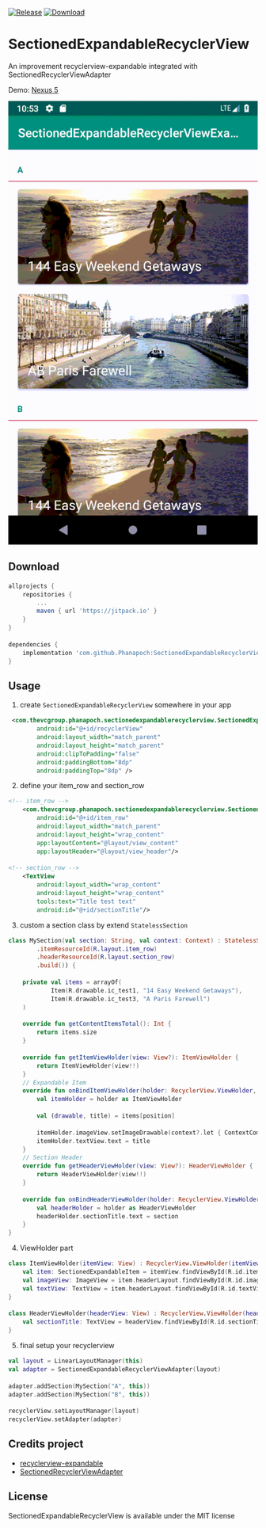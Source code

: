 [![Release](https://jitpack.io/v/Phanapoch/SectionedExpandableRecyclerView.svg)](https://jitpack.io/#Phanapoch/SectionedExpandableRecyclerView)
[![Download](https://jitpack.io/v/Phanapoch/SectionedExpandableRecyclerView/month.svg)](https://jitpack.io/#Phanapoch/SectionedExpandableRecyclerView)

# SectionedExpandableRecyclerView
An improvement recyclerview-expandable integrated with SectionedRecyclerViewAdapter

Demo: [Nexus 5](https://appetize.io/app/3g4fpbhvqnpxgbwprxgrp65hmr?device=nexus5&language=en)

![SectionedExpandableRecyclerView GIF](https://github.com/Phanapoch/SectionedExpandableRecyclerView/blob/master/demo/demo1.gif)

## Download
```gradle
allprojects {
	repositories {
		...
		maven { url 'https://jitpack.io' }
	}
}
  
dependencies {
	implementation 'com.github.Phanapoch:SectionedExpandableRecyclerView:0.1.2'
}
```

## Usage
1.  create `SectionedExpandableRecyclerView` somewhere in your app
```xml
 <com.thevcgroup.phanapoch.sectionedexpandablerecyclerview.SectionedExpandableRecyclerView
        android:id="@+id/recyclerView"
        android:layout_width="match_parent"
        android:layout_height="match_parent"
        android:clipToPadding="false"
        android:paddingBottom="8dp"
        android:paddingTop="8dp" />
```
2.  define your item_row and section_row
```xml
<!-- item_row -->
    <com.thevcgroup.phanapoch.sectionedexpandablerecyclerview.SectionedExpandableItem
        android:id="@+id/item_row"
        android:layout_width="match_parent"
        android:layout_height="wrap_content"
        app:layoutContent="@layout/view_content"
        app:layoutHeader="@layout/view_header"/>

<!-- section_row -->
    <TextView
        android:layout_width="wrap_content"
        android:layout_height="wrap_content"
        tools:text="Title test text"
        android:id="@+id/sectionTitle"/>

```
3.  custom a section class by extend `StatelessSection`
```kotlin
class MySection(val section: String, val context: Context) : StatelessSection(SectionParameters.builder()
        .itemResourceId(R.layout.item_row)
        .headerResourceId(R.layout.section_row)
        .build()) {

    private val items = arrayOf(
            Item(R.drawable.ic_test1, "14 Easy Weekend Getaways"),
            Item(R.drawable.ic_test3, "A Paris Farewell")
    )

    override fun getContentItemsTotal(): Int {
        return items.size
    }

    override fun getItemViewHolder(view: View?): ItemViewHolder {
        return ItemViewHolder(view!!)
    }
	// Expandable Item
    override fun onBindItemViewHolder(holder: RecyclerView.ViewHolder, position: Int) {
        val itemHolder = holder as ItemViewHolder

        val (drawable, title) = items[position]

        itemHolder.imageView.setImageDrawable(context?.let { ContextCompat.getDrawable(it, drawable) })
        itemHolder.textView.text = title
    }
	// Section Header
    override fun getHeaderViewHolder(view: View?): HeaderViewHolder {
        return HeaderViewHolder(view!!)
    }

    override fun onBindHeaderViewHolder(holder: RecyclerView.ViewHolder?) {
        val headerHolder = holder as HeaderViewHolder
        headerHolder.sectionTitle.text = section
    }
}
```
4.  ViewHolder part
```kotlin
class ItemViewHolder(itemView: View) : RecyclerView.ViewHolder(itemView) {
    val item: SectionedExpandableItem = itemView.findViewById(R.id.item_row) as SectionedExpandableItem
    val imageView: ImageView = item.headerLayout.findViewById(R.id.imageView) as ImageView
    val textView: TextView = item.headerLayout.findViewById(R.id.textView) as TextView
}

class HeaderViewHolder(headerView: View) : RecyclerView.ViewHolder(headerView) {
    val sectionTitle: TextView = headerView.findViewById(R.id.sectionTitle)
}
```

5.  final setup your recyclerview
```kotlin
val layout = LinearLayoutManager(this)
val adapter = SectionedExpandableRecyclerViewAdapter(layout)

adapter.addSection(MySection("A", this))
adapter.addSection(MySection("B", this))

recyclerView.setLayoutManager(layout)
recyclerView.setAdapter(adapter)
```

## Credits project
-  [recyclerview-expandable](https://github.com/hendraanggrian/recyclerview-expandable)
-  [SectionedRecyclerViewAdapter](https://github.com/luizgrp/SectionedRecyclerViewAdapter)

## License
SectionedExpandableRecyclerView is available under the MIT license
